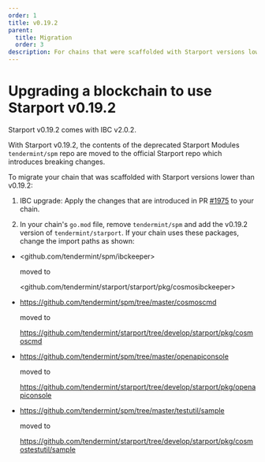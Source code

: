 ```yaml
---
order: 1
title: v0.19.2
parent:
  title: Migration
  order: 3
description: For chains that were scaffolded with Starport versions lower than v0.19.2, changes are required to use Starport v0.19.2. 
---
```


# Upgrading a blockchain to use Starport v0.19.2

Starport v0.19.2 comes with IBC v2.0.2. 

With Starport v0.19.2, the contents of the deprecated Starport Modules `tendermint/spm` repo are moved to the official Starport repo which introduces breaking changes.

To migrate your chain that was scaffolded with Starport versions lower than v0.19.2: 

1. IBC upgrade: Apply the changes that are introduced in PR [#1975](https://github.com/tendermint/starport/pull/1975/files) to your chain.
   
2. In your chain's `go.mod` file, remove `tendermint/spm` and add the v0.19.2 version of `tendermint/starport`. If your chain uses these packages, change the import paths as shown:


- <github.com/tendermint/spm/ibckeeper> 

  moved to 

  <github.com/tendermint/starport/starport/pkg/cosmosibckeeper>

- <https://github.com/tendermint/spm/tree/master/cosmoscmd> 

  moved to 
  
  <https://github.com/tendermint/starport/tree/develop/starport/pkg/cosmoscmd>


- <https://github.com/tendermint/spm/tree/master/openapiconsole> 

  moved to 
  
  <https://github.com/tendermint/starport/tree/develop/starport/pkg/openapiconsole>


- <https://github.com/tendermint/spm/tree/master/testutil/sample> 

  moved to 
  
  <https://github.com/tendermint/starport/tree/develop/starport/pkg/cosmostestutil/sample>

